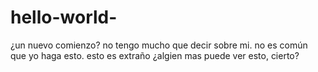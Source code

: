 # hello-world-
¿un nuevo comienzo?
no tengo mucho que decir sobre mi. no es común que yo haga esto. 
esto es extraño
¿algien mas puede ver esto, cierto?
